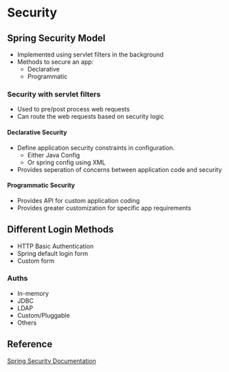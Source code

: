 # Security

## Spring Security Model
- Implemented using servlet filters in the background
- Methods to secure an app:
    - Declarative
    - Programmatic

### Security with servlet filters
- Used to pre/post process web requests
- Can route the web requests based on security logic

#### Declarative Security
- Define application security constraints in configuration.
    - Either Java Config
    - Or spring config using XML
- Provides seperation of concerns between application code and security

#### Programmatic Security
- Provides API for custom application coding
- Provides greater customization for specific app requirements

## Different Login Methods
- HTTP Basic Authentication
- Spring default login form
- Custom form

### Auths
- In-memory
- JDBC
- LDAP
- Custom/Pluggable
- Others

## Reference
[Spring Security Documentation](https://docs.spring.io/spring-security/site/docs/4.2.3.RELEASE/reference/htmlsingle/)